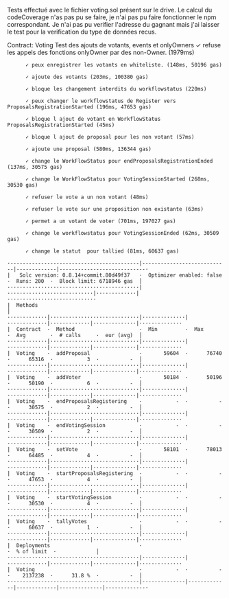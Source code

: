   Tests effectué avec le fichier voting.sol présent sur le drive.
  Le calcul du codeCoverage n'as pas pu se faire, je n'ai pas pu faire fonctionner le npm correspondant.
  Je n'ai pas pu verifier l'adresse du gagnant mais j'ai laisser le test pour la verification du type de données recus.

  Contract: Voting
        Test des ajouts de votants, events et onlyOwners
          ✓ refuse les appels des fonctions onlyOwner par des non-Owner. (1979ms)
          
          ✓ peux enregistrer les votants en whiteliste. (148ms, 50196 gas)
          
          ✓ ajoute des votants (203ms, 100380 gas)
          
          ✓ bloque les changement interdits du workflowstatus (220ms)
          
          ✓ peux changer le workflowstatus de Register vers ProposalsRegistrationStarted (196ms, 47653 gas)
          
          ✓ bloque l ajout de votant en WorkflowStatus ProposalsRegistrationStarted (45ms)
          
          ✓ bloque l ajout de proposal pour les non votant (57ms)
          
          ✓ ajoute une proposal (580ms, 136344 gas)
          
          ✓ change le WorkFlowStatus pour endProposalsRegistrationEnded (137ms, 30575 gas)
          
          ✓ change le WorkFlowStatus pour VotingSessionStarted (268ms, 30530 gas)
          
          ✓ refuser le vote a un non votant (48ms)
          
          ✓ refuser le vote sur une proposition non existante (63ms)
          
          ✓ permet a un votant de voter (701ms, 197027 gas)
          
          ✓ change le workflowstatus pour VotingSessionEnded (62ms, 30509 gas)
          
          ✓ change le statut  pour tallied (81ms, 60637 gas)

    ·------------------------------------------|----------------------------|-------------|----------------------------·
    |   Solc version: 0.8.14+commit.80d49f37   ·  Optimizer enabled: false  ·  Runs: 200  ·  Block limit: 6718946 gas  │
    ···········································|····························|·············|·····························
    |  Methods                                                                                                         │
    ·············|·····························|··············|·············|·············|··············|··············
    |  Contract  ·  Method                     ·  Min         ·  Max        ·  Avg        ·  # calls     ·  eur (avg)  │
    ·············|·····························|··············|·············|·············|··············|··············
    |  Voting    ·  addProposal                ·       59604  ·      76740  ·      65316  ·           3  ·          -  │
    ·············|·····························|··············|·············|·············|··············|··············
    |  Voting    ·  addVoter                   ·       50184  ·      50196  ·      50190  ·           6  ·          -  │
    ·············|·····························|··············|·············|·············|··············|··············
    |  Voting    ·  endProposalsRegistering    ·           -  ·          -  ·      30575  ·           2  ·          -  │
    ·············|·····························|··············|·············|·············|··············|··············
    |  Voting    ·  endVotingSession           ·           -  ·          -  ·      30509  ·           2  ·          -  │
    ·············|·····························|··············|·············|·············|··············|··············
    |  Voting    ·  setVote                    ·       58101  ·      78013  ·      64485  ·           4  ·          -  │
    ·············|·····························|··············|·············|·············|··············|··············
    |  Voting    ·  startProposalsRegistering  ·           -  ·          -  ·      47653  ·           4  ·          -  │
    ·············|·····························|··············|·············|·············|··············|··············
    |  Voting    ·  startVotingSession         ·           -  ·          -  ·      30530  ·           4  ·          -  │
    ·············|·····························|··············|·············|·············|··············|··············
    |  Voting    ·  tallyVotes                 ·           -  ·          -  ·      60637  ·           1  ·          -  │
    ·············|·····························|··············|·············|·············|··············|··············
    |  Deployments                             ·                                          ·  % of limit  ·             │
    ···········································|··············|·············|·············|··············|··············
    |  Voting                                  ·           -  ·          -  ·    2137238  ·      31.8 %  ·          -  │
    ·------------------------------------------|--------------|-------------|-------------|--------------|-------------·


